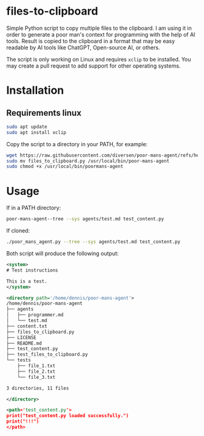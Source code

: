# files-to-clipboard

Simple Python script to copy multiple files to the clipboard.
I am using it in order to generate a poor man's context for programming with the help of AI tools.
Result is copied to the clipboard in a format that may be easy readable by AI tools like ChatGPT, Open-source AI, or others.

The script is only working on Linux and requires `xclip` to be installed.
You may create a pull request to add support for other operating systems.

# Installation

## Requirements linux

```bash
sudo apt update
sudo apt install xclip
```

Copy the script to a directory in your PATH, for example:

```bash
wget https://raw.githubusercontent.com/diversen/poor-mans-agent/refs/heads/main/poor-mans-agent.py
sudo mv files_to_clipboard.py /usr/local/bin/poor-mans-agent
sudo chmod +x /usr/local/bin/poormans-agent
```

# Usage

If in a PATH directory:

```bash
poor-mans-agent--tree --sys agents/test.md test_content.py
```

If cloned:

```bash
./poor_mans_agent.py --tree --sys agents/test.md test_content.py
```

Both script will produce the following output:

```xml
<system>
# Test instructions

This is a test.
</system>

<directory path='/home/dennis/poor-mans-agent'>
/home/dennis/poor-mans-agent
├── agents
│   ├── programmer.md
│   └── test.md
├── content.txt
├── files_to_clipboard.py
├── LICENSE
├── README.md
├── test_content.py
├── test_files_to_clipboard.py
└── tests
    ├── file_1.txt
    ├── file_2.txt
    └── file_3.txt

3 directories, 11 files

</directory>

<path='test_content.py'>
print("test_content.py loaded successfully.")
print("!!!")
</path>

```